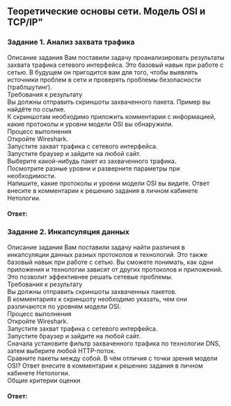 ## Теоретические основы сети. Модель OSI и TCP/IP"  

### Задание 1. Анализ захвата трафика  
Описание задания Вам поставили задачу проанализировать результаты захвата трафика сетевого интерфейса. Это базовый навык при работе с сетью. В будущем он пригодится вам для того, чтобы выявлять источники проблем в сети и проверять проблемы безопасности (траблшутинг).  
Требования к результату  
Вы должны отправить скриншоты захваченного пакета. Пример вы найдёте по ссылке.  
К скриншотам необходимо приложить комментарии с информацией, какие протоколы и уровни модели OSI вы обнаружили.  
Процесс выполнения  
Откройте Wireshark.  
Запустите захват трафика с сетевого интерфейса.  
Запустите браузер и зайдите на любой сайт.  
Выберите какой-нибудь пакет из захваченного трафика.  
Посмотрите разные уровни и разверните параметры при необходимости.  
Напишите, какие протоколы и уровни модели OSI вы видите. Ответ внесите в комментарии к решению задания в личном кабинете Нетологии.  

#### Ответ:  


### Задание 2. Инкапсуляция данных  
Описание задания Вам поставили задачу найти различия в инкапсуляции данных разных протоколов и технологий. Это также базовый навык при работе с сетью. Вы сможете понимать, как одни приложения и технологии зависят от других протоколов и приложений. Это позволит эффективнее решать сетевые проблемы.  
Требования к результату  
Вы должны отправить скриншоты захваченных пакетов.  
В комментариях к скриншоту необходимо указать, чем они различаются по уровням модели OSI.  
Процесс выполнения  
Откройте Wireshark.  
Запустите захват трафика с сетевого интерфейса.  
Запустите браузер и зайдите на любой сайт.  
Сначала установите фильтр захваченного трафика по технологии DNS, затем выберите любой HTTP-поток.  
Сравните пакеты между собой. В чём отличия с точки зрения модели OSI? Ответ внесите в комментарии к решению задания в личном кабинете Нетологии.  
Общие критерии оценки  

#### Ответ:  
